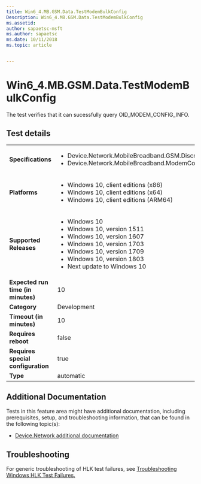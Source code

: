 ```yaml
---
title: Win6_4.MB.GSM.Data.TestModemBulkConfig
Description: Win6_4.MB.GSM.Data.TestModemBulkConfig
ms.assetid: 
author: sapaetsc-msft
ms.author: sapaetsc
ms.date: 10/11/2018
ms.topic: article


---
```


# Win6_4.MB.GSM.Data.TestModemBulkConfig

The test verifies that it can sucessfully query OID_MODEM_CONFIG_INFO.

## Test details
|||
|---|---|
| **Specifications**  | <ul><li>Device.Network.MobileBroadband.GSM.Discretional</li><li>Device.Network.MobileBroadband.ModemConfig.Discretional</li></ul> |  
| **Platforms**   | <ul><li>Windows 10, client editions (x86)</li><li>Windows 10, client editions (x64)</li><li>Windows 10, client editions (ARM64)</li></ul> |
| **Supported Releases** | <ul><li>Windows 10</li><li>Windows 10, version 1511</li><li>Windows 10, version 1607</li><li>Windows 10, version 1703</li><li>Windows 10, version 1709</li><li>Windows 10, version 1803</li><li>Next update to Windows 10</li></ul> |
|**Expected run time (in minutes)**| 10 |
|**Category**| Development |
|**Timeout (in minutes)**| 10 |
|**Requires reboot**| false |
|**Requires special configuration**| true |
|**Type**| automatic |




## Additional Documentation
Tests in this feature area might have additional documentation, including prerequisites, setup, and troubleshooting information, that can be found in the following topic(s): <ul><li>[Device.Network additional documentation](device-network-additional-documentation.md)</li></ul>

## Troubleshooting
For generic troubleshooting of HLK test failures, see [Troubleshooting Windows HLK Test Failures.](..\user\troubleshooting-windows-hlk-test-failures.md)